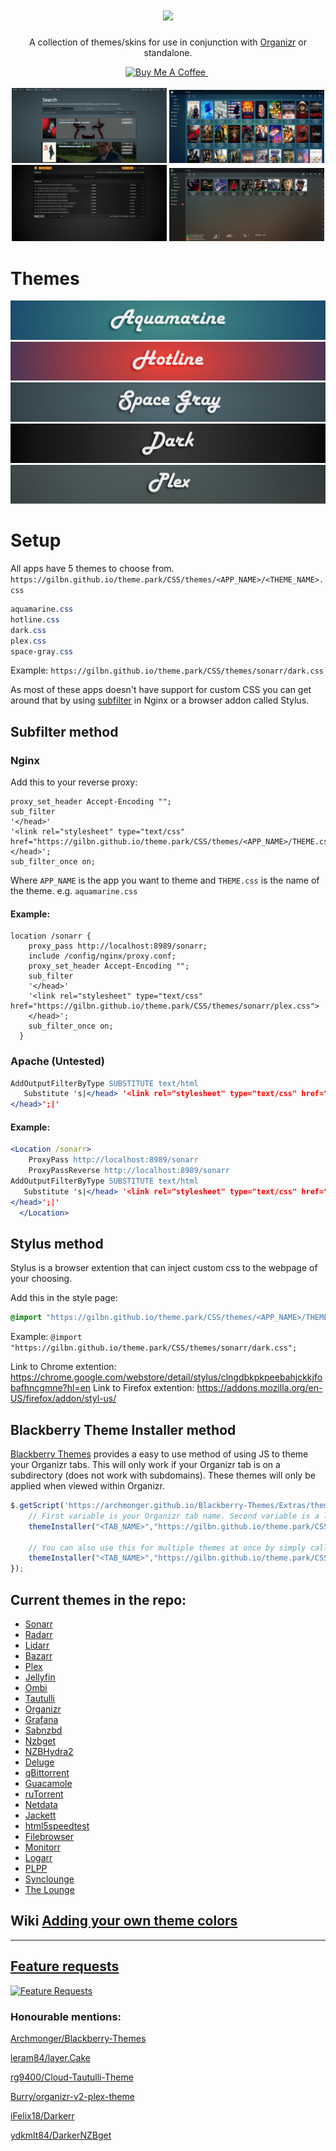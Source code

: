 <h1 align="center">
    <img src="https://i.imgur.com/OkX6Zup.png">
</h1>
<p align="center">
  A collection of themes/skins for use in conjunction with <a href="https://github.com/causefx/Organizr/" target="_blank">Organizr</a> or standalone.
<p align="center">
<a href="https://www.buymeacoffee.com/oY5Nk8GHK" target="_blank"><img src="https://www.buymeacoffee.com/assets/img/custom_images/yellow_img.png" alt="Buy Me A Coffee" style="height: auto !important;width: auto !important;" >   </a><a href="https://discord.gg/HM5uUKU" rel="noopener"><img class="alignnone" title="theme.park!" src="https://img.shields.io/badge/chat-Discord-blue.svg?style=for-the-badge&logo=discord" alt="" height="37" /></a>
 </a><a href="https://technicalramblings.com/" rel="noopener"><img class="alignnone" title="technicalramblings!" src="https://img.shields.io/badge/blog-technicalramblings.com-informational.svg?style=for-the-badge" alt="" height="37" /></a>
    <br />
    <br />
    <a href="https://raw.githubusercontent.com/gilbN/theme.park/master/Screenshots/ombi/ombi1.png" rel="noopener"><img src="/Screenshots/ombi/ombi1.png" alt="Screen Shot 1" width="49.15%" /></a>
    <a href="https://raw.githubusercontent.com/gilbN/theme.park/master/Screenshots/sonarr/aquamarine.jpg" rel="noopener"><img src="/Screenshots/sonarr/aquamarine.jpg" alt="Screen Shot 2" width="49.15%" /></a>
    <a href="https://raw.githubusercontent.com/gilbN/theme.park/master/Screenshots/sabnzbd/dark.png" rel="noopener"><img src="/Screenshots/sabnzbd/dark.png" alt="Screen Shot 3" width="49.15%" /></a>
    <a href="https://raw.githubusercontent.com/gilbN/theme.park/master/Screenshots/lidarr/plex.jpg" rel="noopener"><img src="/Screenshots/lidarr/plex.jpg" alt="Screen Shot 4" width="49.15%" /></a>
</p>

# Themes

![](/Screenshots/aquamarine_banner.png)
![](/Screenshots/hotline_banner.png)
![](/Screenshots/spacegray_banner.png)
![](/Screenshots/dark_banner.png)
![](/Screenshots/plex_banner.png)

# Setup

All apps have 5 themes to choose from.
`https://gilbn.github.io/theme.park/CSS/themes/<APP_NAME>/<THEME_NAME>.css`
```css
aquamarine.css
hotline.css
dark.css
plex.css
space-gray.css
```
Example: `https://gilbn.github.io/theme.park/CSS/themes/sonarr/dark.css`

As  most of these apps doesn't have support for custom CSS you can get around that by using [subfilter](http://nginx.org/en/docs/http/ngx_http_sub_module.html) in Nginx or a browser addon called Stylus.

## Subfilter method
### Nginx
Add this to your reverse proxy:

```nginx
proxy_set_header Accept-Encoding "";
sub_filter
'</head>'
'<link rel="stylesheet" type="text/css" href="https://gilbn.github.io/theme.park/CSS/themes/<APP_NAME>/THEME.css">
</head>';
sub_filter_once on;
```
Where `APP_NAME` is the app you want to theme and `THEME.css` is the name of the theme. e.g. `aquamarine.css`

#### Example:
```nginx
location /sonarr {
    proxy_pass http://localhost:8989/sonarr;
    include /config/nginx/proxy.conf;
	proxy_set_header Accept-Encoding "";
	sub_filter
	'</head>'
	'<link rel="stylesheet" type="text/css" href="https://gilbn.github.io/theme.park/CSS/themes/sonarr/plex.css">
	</head>';
	sub_filter_once on;
  }
```

### Apache (Untested)
```apache
AddOutputFilterByType SUBSTITUTE text/html
   Substitute 's|</head> '<link rel="stylesheet" type="text/css" href="https://gilbn.github.io/theme.park/CSS/themes/<APP_NAME>/THEME.css">
</head>';|'
  ```

#### Example:
```apache
<Location /sonarr>
    ProxyPass http://localhost:8989/sonarr
    ProxyPassReverse http://localhost:8989/sonarr
AddOutputFilterByType SUBSTITUTE text/html
   Substitute 's|</head> '<link rel="stylesheet" type="text/css" href="https://gilbn.github.io/theme.park/CSS/themes/sonarr/plex.css">
</head>';|'
  </Location>
  ```

## Stylus method
Stylus is a browser extention that can inject custom css to the webpage of your choosing.

Add this in the style page:

```css
@import "https://gilbn.github.io/theme.park/CSS/themes/<APP_NAME>/THEME.css";
```
Example:  `@import "https://gilbn.github.io/theme.park/CSS/themes/sonarr/dark.css";`

Link to Chrome extention: https://chrome.google.com/webstore/detail/stylus/clngdbkpkpeebahjckkjfobafhncgmne?hl=en
Link to Firefox extention: https://addons.mozilla.org/en-US/firefox/addon/styl-us/

## Blackberry Theme Installer method
[Blackberry Themes](https://github.com/Archmonger/Blackberry-Themes) provides a easy to use method of using JS to theme your Organizr tabs. This will only work if your Organizr tab is on a subdirectory (does not work with subdomains). These themes will only be applied when viewed within Organizr.
```js
$.getScript('https://archmonger.github.io/Blackberry-Themes/Extras/theme_installer.js', function(){
    // First variable is your Organizr tab name. Second variable is a link to the theme you want to apply.
    themeInstaller("<TAB_NAME>","https://gilbn.github.io/theme.park/CSS/themes/<APP_NAME>/<THEME_NAME>.css");

    // You can also use this for multiple themes at once by simply calling themeInstaller again!
    themeInstaller("<TAB_NAME>","https://gilbn.github.io/theme.park/CSS/themes/<APP_NAME>/<THEME_NAME>.css");
});
```

## Current themes in the repo:
<ul>
<li><a href="https://github.com/gilbN/theme.park/wiki/Themes#sonarr-v2v3---radarr---lidarr---bazarr-themes">Sonarr</a></li>
<li><a href="https://github.com/gilbN/theme.park/wiki/Themeshttps://github.com/gilbN/theme.park/wiki/Themes#sonarr-v2v3---radarr---lidarr---bazarr-themes">Radarr</a></li>
<li><a href="https://github.com/gilbN/theme.park/wiki/Themes#sonarr-v2v3---radarr---lidarr---bazarr-themes">Lidarr</a></li>
<li><a href="https://github.com/gilbN/theme.park/wiki/Themes#sonarr-v2v3---radarr---lidarr---bazarr-themes">Bazarr</a></li>
<li><a href="https://github.com/gilbN/theme.park/wiki/Themes#plex-themes">Plex</a></li>
<li><a href="https://github.com/gilbN/theme.park/wiki/Themes#jellyfin-themes">Jellyfin</a></li>
<li><a href="https://github.com/gilbN/theme.park/wiki/Themes#ombi-themes">Ombi</a></li>
<li><a href="https://github.com/gilbN/theme.park/wiki/Themes#tautulli-themes">Tautulli</a></li>
<li><a href="https://github.com/gilbN/theme.park/wiki/Themes#organizr-hotline-and-marine-theme">Organizr</a></li>
<li><a href="https://github.com/gilbN/theme.park/wiki/Themes#grafana-themes">Grafana</a></li>
<li><a href="https://github.com/gilbN/theme.park/wiki/Themes#sabnzbd-themes">Sabnzbd</a></li>
<li><a href="https://github.com/gilbN/theme.park/wiki/Themes#nzbget-themes">Nzbget</a></li>
<li><a href="https://github.com/gilbN/theme.park/wiki/Themes#nzbhydra2-themes">NZBHydra2</a></li>
<li><a href="https://github.com/gilbN/theme.park/wiki/Themes#deluge-themes">Deluge</a></li>
<li><a href="https://github.com/gilbN/theme.park/wiki/Themes#qbittorrent-themes">qBittorrent</a></li>
<li><a href="https://github.com/gilbN/theme.park/wiki/Themes#guacamole-themes">Guacamole</a></li>
<li><a href="https://github.com/gilbN/theme.park/wiki/Themes#rutorrent-themes">ruTorrent</a></li>
<li><a href="https://github.com/gilbN/theme.park/wiki/Themes#netdata-themes">Netdata</a></li>
<li><a href="https://github.com/gilbN/theme.park/wiki/Themes#jackett-themes">Jackett</a></li>
<li><a href="https://github.com/gilbN/theme.park/wiki/Themes#html5-speedtest-themes">html5speedtest</a></li>
<li><a href="https://github.com/gilbN/theme.park/wiki/Themes#filebrowser-themes">Filebrowser</a></li>
<li><a href="https://github.com/gilbN/theme.park/wiki/Themes#monitorr-themes">Monitorr</a></li>
<li><a href="https://github.com/gilbN/theme.park/wiki/Themes#logarr-alpha-version-themes">Logarr</a></li>
<li><a href="https://github.com/gilbN/theme.park/wiki/Themes#php-library-presenter-themes">PLPP</a></li>
<li><a href="https://github.com/gilbN/theme.park/wiki/Themes#synclounge-themes">Synclounge</a></li>
<li><a href="https://github.com/gilbN/theme.park/wiki/Themes#the-lounge-themes">The Lounge</a></li>
</ul>

## Wiki [Adding your own theme colors](https://github.com/gilbN/theme.park/wiki/Creating-your-own-themes)
***

## [Feature requests](https://feathub.com/gilbN/theme.park)
[![Feature Requests](https://feathub.com/gilbN/theme.park?format=svg)](http://feathub.com/gilbN/theme.park)

### Honourable mentions:

[Archmonger/Blackberry-Themes](https://github.com/Archmonger/Blackberry-Themes)

[leram84/layer.Cake](https://github.com/leram84/layer.Cake/)

[rg9400/Cloud-Tautulli-Theme](https://github.com/rg9400/Cloud-Tautulli-Theme)

[Burry/organizr-v2-plex-theme](https://github.com/Burry/organizr-v2-plex-theme)

[iFelix18/Darkerr](https://github.com/iFelix18/Darkerr)

[ydkmlt84/DarkerNZBget](https://github.com/ydkmlt84/DarkerNZBget)
